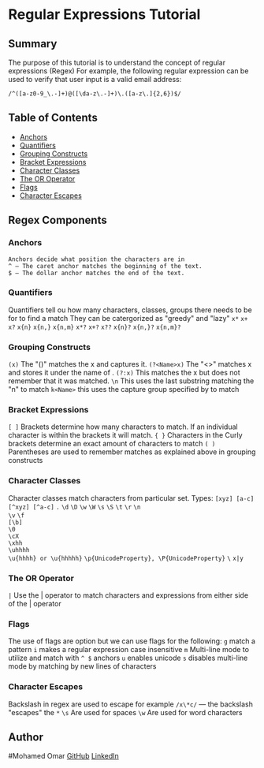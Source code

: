 # Regular Expressions Tutorial



## Summary

The purpose of this tutorial is to understand the concept of regular expressions (Regex)
For example, the following regular expression can be used to verify that user input is a valid email address:

`/^([a-z0-9_\.-]+)@([\da-z\.-]+)\.([a-z\.]{2,6})$/`

## Table of Contents

- [Anchors](#anchors)
- [Quantifiers](#quantifiers)
- [Grouping Constructs](#grouping-constructs)
- [Bracket Expressions](#bracket-expressions)
- [Character Classes](#character-classes)
- [The OR Operator](#the-or-operator)
- [Flags](#flags)
- [Character Escapes](#character-escapes)

## Regex Components

### Anchors

    Anchors decide what position the characters are in
    ^ – The caret anchor matches the beginning of the text.
    $ – The dollar anchor matches the end of the text.

### Quantifiers
Quantifiers tell ou how many characters, classes, groups there needs to be for to find a match
They can be catergorized as "greedy" and "lazy" 
`x*`
`x+`
`x?`
`x{n}`
`x{n,}`
`x{n,m}`
`x*?`
`x+?`
`x??`
`x{n}?`
`x{n,}?`
`x{n,m}?`
### Grouping Constructs
`(x)` The "()" matches the x and captures it.
`(?<Name>x)` The "<>"  matches x and stores it under the name of <name>.
`(?:x)` This matches the x but does not remember that it was matched.
`\n` This uses the last substring matching the "n" to match
`k<Name>` this uses the capture group specified by <Name> to match
### Bracket Expressions

`[ ]` Brackets determine how many characters to match. If an individual character is within the brackets it will match.
`{ }` Characters in the Curly brackets determine an exact amount of characters to match
`( )` Parentheses are used to remember matches as explained above in grouping constructs
### Character Classes
Character classes match characters from particular set.
Types: 
`[xyz] [a-c]` 
`[^xyz] [^a-c]`
`.`
`\d`
`\D`
`\w`
`\W`
`\s`
`\S`
`\t`
`\r`
`\n`	
`\v`
`\f`	
`[\b]`	
`\0`	
`\cX`	
`\xhh`	
`\uhhhh`	
`\u{hhhh} or \u{hhhhh}`	
`\p{UnicodeProperty}, \P{UnicodeProperty}`
`\`
`x|y`	

### The OR Operator
` | ` Use the | operator to match characters and expressions from either side of the | operator
### Flags
The use of flags are option but we can use flags for the following:
`g` match a pattern 
`i` makes a regular expression case insensitive
`m` Multi-line mode to utilize and match with ` ^ $ ` anchors 
`u` enables unicode
`s` disables multi-line mode by matching by new lines of characters
### Character Escapes
Backslash in regex are used to escape for example `/x\*c/` — the backslash "escapes" the `*`
`\s` Are used for spaces
`\w` Are used for word characters

## Author
#Mohamed Omar
[GitHub](https://github.com/Moetive)
[LinkedIn](https://www.linkedin.com/in/moetive/)
